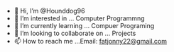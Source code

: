 - 👋 Hi, I’m @Hounddog96
- 👀 I’m interested in ... Computer Programmng
- 🌱 I’m currently learning ... Compuer Programing
- 💞️ I’m looking to collaborate on ... Projects
- 📫 How to reach me ...Email: fatjonny22@gmail.com

<!---
Hounddog96/Hounddog96 is a ✨ special ✨ repository because its `README.md` (this file) appears on your GitHub profile.
You can click the Preview link to take a look at your changes.
--->

